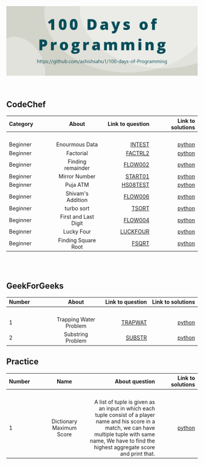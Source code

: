 ![](img/banner.png)
 
 <br>

## CodeChef
 

| Category    | About       | Link to question  | Link to solutions |
| :---        |    :----:   |          ---:     |          ---: |
| <img width=400/>     | <img width=400/>      | <img width=400/>      | <img width=400/>   |
| Beginner      | Enourmous Data       | [INTEST](https://www.codechef.com/problems/INTEST)      | [python](CodeChef/Biginner/enourmousData.py)   |
| Beginner      | Factorial     | [FACTRL2](https://www.codechef.com/problems/FCTRL2)      | [python](CodeChef/Biginner/factorial.py)   |
| Beginner      | Finding remainder      | [FLOW002](https://www.codechef.com/problems/FLOW002)      | [python](CodeChef/Biginner/findRem.py)   |
| Beginner      | Mirror Number       | [START01](https://www.codechef.com/problems/START01)      | [python](CodeChef/Biginner/mirrorNumber.py)   |
| Beginner      | Puja ATM       | [HS08TEST](https://www.codechef.com/problems/HS08TEST)      | [python](CodeChef/Biginner/pujaATM.py)   |
| Beginner      | Shivam's Addition      | [ FLOW006](https://www.codechef.com/problems/FLOW006)      | [python](CodeChef/Biginner/shivamAddition.py)   |
| Beginner      | turbo sort     | [ TSORT](https://www.codechef.com/problems/TSORT)      | [python](CodeChef/Biginner/turboSort.py)   |
| Beginner      | First and Last Digit   | [FLOW004](https://www.codechef.com/problems/FLOW004)      | [python](CodeChef/Biginner/firstAndLast.py)   |
| Beginner      | Lucky Four   | [LUCKFOUR](https://www.codechef.com/problems/LUCKFOUR)      | [python](CodeChef/Biginner/LuckyFour.py)   |
| Beginner      | Finding Square Root   | [FSQRT](https://www.codechef.com/problems/FSQRT)      | [python](CodeChef/Biginner/findingSqrt.py)   |

<br>
<br>

## GeekForGeeks
 

| Number    | About       | Link to question  | Link to solutions |
| :---        |    :----:   |          ---:     |          ---: |
| <img width=400/>     | <img width=400/>      | <img width=400/>      | <img width=400/>   |
| 1      | Trapping Water Problem       | [TRAPWAT](https://www.geeksforgeeks.org/trapping-rain-water/)      | [python](GFG/GFGproblemSet1/trappingRainWater.py)   |
| 2      | Substring Problem       | [SUBSTR](https://www.geeksforgeeks.org/program-print-substrings-given-string/)      | [python](GFG/GFGproblemSet1/substr.py)   |


## Practice
 

| Number    | Name     | About question  | Link to solutions |
| :---        |    :----:   |          ---:     |          ---: |
| <img width=400/>     | <img width=400/>      | <img width=200/>      | <img width=400/>   |
| 1      | Dictionary Maximum Score       | A list of tuple is given as an input in which each tuple consist of a player name and his score in a match, we can have multiple tuple with same name, We have to find the highest aggregate score and print that.      | [python](practice/dicMax.py)   |